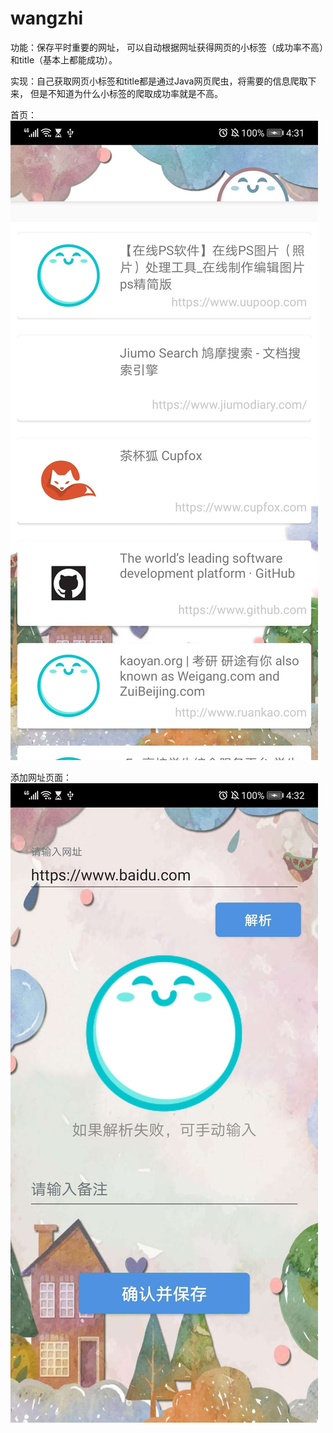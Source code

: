 # wangzhi
功能：保存平时重要的网址，
可以自动根据网址获得网页的小标签（成功率不高）和title（基本上都能成功）。

实现：自己获取网页小标签和title都是通过Java网页爬虫，将需要的信息爬取下来，
但是不知道为什么小标签的爬取成功率就是不高。

首页：
![image](https://github.com/123mob/wangzhi/blob/master/%E7%95%8C%E9%9D%A2/1.jpg)

添加网址页面：
![image](https://github.com/123mob/wangzhi/blob/master/%E7%95%8C%E9%9D%A2/2.jpg)
